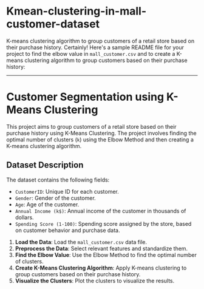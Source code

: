 # Kmean-clustering-in-mall-customer-dataset
K-means clustering algorithm to group customers of a retail store based on their purchase history.
Certainly! Here's a sample README file for your project to find the elbow value in `mall_customer.csv` and to create a K-means clustering algorithm to group customers based on their purchase history:

---

# Customer Segmentation using K-Means Clustering

This project aims to group customers of a retail store based on their purchase history using K-Means Clustering. The project involves finding the optimal number of clusters (`k`) using the Elbow Method and then creating a K-means clustering algorithm.


## Dataset Description

The dataset contains the following fields:
- `CustomerID`: Unique ID for each customer.
- `Gender`: Gender of the customer.
- `Age`: Age of the customer.
- `Annual Income (k$)`: Annual income of the customer in thousands of dollars.
- `Spending Score (1-100)`: Spending score assigned by the store, based on customer behavior and purchase data.


1. **Load the Data**: Load the `mall_customer.csv` data file.
2. **Preprocess the Data**: Select relevant features and standardize them.
3. **Find the Elbow Value**: Use the Elbow Method to find the optimal number of clusters.
4. **Create K-Means Clustering Algorithm**: Apply K-means clustering to group customers based on their purchase history.
5. **Visualize the Clusters**: Plot the clusters to visualize the results.
